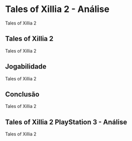 ---
---

# Tales of Xillia 2 - Análise

Tales of Xillia 2

## Tales of Xillia 2

Tales of Xillia 2

## Jogabilidade

Tales of Xillia 2

## Conclusão

Tales of Xillia 2

## Tales of Xillia 2 PlayStation 3 - Análise

Tales of Xillia 2
